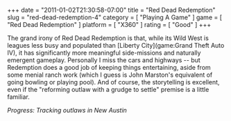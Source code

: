 +++
date = "2011-01-02T21:30:58-07:00"
title = "Red Dead Redemption"
slug = "red-dead-redemption-4"
category = [ "Playing A Game" ]
game = [ "Red Dead Redemption" ]
platform = [ "X360" ]
rating = [ "Good" ]
+++

The grand irony of Red Dead Redemption is that, while its Wild West is leagues less busy and populated than [Liberty City](game:Grand Theft Auto IV), it has significantly more meaningful side-missions and naturally emergent gameplay.  Personally I miss the cars and highways -- but Redemption does a good job of keeping things entertaining, aside from some menial ranch work (which I guess is John Marston's equivalent of going bowling or playing pool).  And of course, the storytelling is excellent, even if the "reforming outlaw with a grudge to settle" premise is a little familiar.

<i>Progress: Tracking outlaws in New Austin</i>